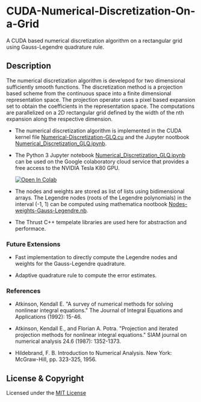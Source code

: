 # CUDA-Numerical-Discretization-On-a-Grid
A CUDA based numerical discretization algorithm on a rectangular grid using Gauss-Legendre quadrature rule. 

## Description

The numerical discretization algorithm is develepod for two dimensional sufficiently smooth functions. The discretization method is a projection based scheme from the continuous space into a finite dimensional representation space. The projection operator uses a pixel based expansion set to obtain the coefficients in the representation space. The computations are parallelized on a 2D rectangular grid defined by the width of the nth expansion along the respective dimension. 

* The numerical discretization algorithm is implemented in the CUDA kernel file [Numerical-Discretization-GLQ.cu](Numerical-Discretization-GLQ.cu) and the Jupyter nootbook [Numerical_Discretization_GLQ.ipynb](Numerical_Discretization_GLQ.ipynb).

* The Python 3 Jupyter notebook [Numerical_Discretization_GLQ.ipynb](Numerical_Discretization_GLQ.ipynb) can be used on the Google colaboratory cloud service that provides a free access to the NVIDIA Tesla K80 GPU.  

  [![Open In Colab](https://colab.research.google.com/assets/colab-badge.svg)](https://colab.research.google.com/github/kk17m/kk17m/CUDA-Numerical-Discretization-On-a-Grid/blob/master/Numerical_Discretization_GLQ.ipynb)

* The nodes and weights are stored as list of lists using bidimensional arrays. The Legendre nodes (roots of the Legendre polynomials) in the interval (-1, 1) can be computed using mathematica nootbook [Nodes-weights-Gauss-Legendre.nb](Nodes-weights-Gauss-Legendre.nb). 

* The Thrust C++ tempelate libraries are used here for abstraction and performace.

### Future Extensions

* Fast implementation to directly compute the Legendre nodes and weights for the Gauss-Legendre quadrature.

* Adaptive quadrature rule to compute the error estimates.

### References

* Atkinson, Kendall E. "A survey of numerical methods for solving nonlinear integral equations." The Journal of Integral Equations and Applications (1992): 15-46.

* Atkinson, Kendall E., and Florian A. Potra. "Projection and iterated projection methods for nonlinear integral equations." SIAM journal on numerical analysis 24.6 (1987): 1352-1373.

* Hildebrand, F. B. Introduction to Numerical Analysis. New York: McGraw-Hill, pp. 323-325, 1956.

## License & Copyright
Licensed under the [MIT License](LICENSE)
